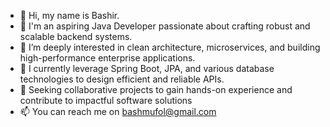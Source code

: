 - 👋 Hi, my name is Bashir.
- 👋 I'm an aspiring Java Developer passionate about crafting robust and scalable backend systems.
- 👀 I’m deeply interested in clean architecture, microservices, and building high-performance enterprise applications.
- 🌱 I currently leverage Spring Boot, JPA, and various database technologies to design efficient and reliable APIs.
- 💞️ Seeking collaborative projects to gain hands-on experience and contribute to impactful software solutions
- 📫 You can reach me on bashmufol@gmail.com

<!---
Bashmufol/Bashmufol is a ✨ special ✨ repository because its `README.md` (this file) appears on your GitHub profile.
You can click the Preview link to take a look at your changes.
--->
